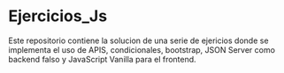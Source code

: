 # Ejercicios_Js
Este repositorio contiene la solucion de una serie de ejericios donde se implementa el uso de APIS, condicionales, bootstrap, JSON
Server como backend falso y JavaScript Vanilla para el frontend.
